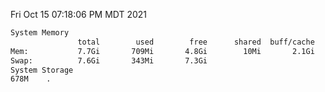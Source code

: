 Fri Oct 15 07:18:06 PM MDT 2021
```bash
System Memory
               total        used        free      shared  buff/cache   available
Mem:           7.7Gi       709Mi       4.8Gi        10Mi       2.1Gi       6.7Gi
Swap:          7.6Gi       343Mi       7.3Gi
System Storage
678M	.
```

